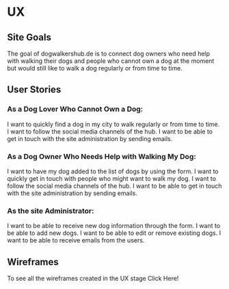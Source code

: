 # UX

## Site Goals
The goal of dogwalkershub.de is to connect dog owners who need help with walking their dogs and people who cannot own a dog at the moment but would still like to walk a dog regularly or from time to time. 

## User Stories

### As a Dog Lover Who Cannot Own a Dog:
I want to quickly find a dog in my city to walk regularly or from time to time. 
I want to follow the social media channels of the hub. 
I want to be able to get in touch with the site administration by sending emails. 

### As a Dog Owner Who Needs Help with Walking My Dog: 
I want to have my dog added to the list of dogs by using the form. 
I want to quickly get in touch with people who might want to walk my dog. 
I want to follow the social media channels of the hub. 
I want to be able to get in touch with the site administration by sending emails.

### As the site Administrator:
I want to be able to receive new dog information through the form. 
I want to be able to add new dogs.
I want to be able to edit or remove existing dogs.
I want to be able to receive emails from the users. 

## Wireframes
To see all the wireframes created in the UX stage Click Here!
 
